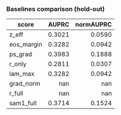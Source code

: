 ### Baselines comparison (hold-out)

| score | AUPRC | normAUPRC |
|---|---:|---:|
| z_eff | 0.3021 | 0.0590 |
| eos_margin | 0.3282 | 0.0942 |
| ps_grad | 0.3983 | 0.1888 |
| r_only | 0.2811 | 0.0307 |
| lam_max | 0.3282 | 0.0942 |
| grad_norm | nan | nan |
| r_full | nan | nan |
| sam1_full | 0.3714 | 0.1524 |